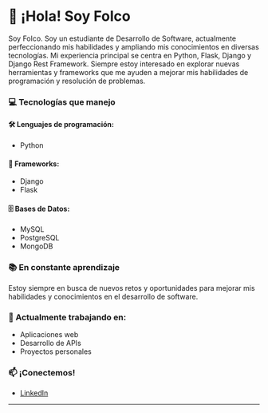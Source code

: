 # 👋 ¡Hola! Soy Folco

Soy Folco. Soy un estudiante de Desarrollo de Software, actualmente perfeccionando mis habilidades y ampliando mis conocimientos en diversas tecnologías. Mi experiencia principal se centra en Python, Flask, Django y Django Rest Framework. Siempre estoy interesado en explorar nuevas herramientas y frameworks que me ayuden a mejorar mis habilidades de programación y resolución de problemas.

### 💻 Tecnologías que manejo

#### 🛠️ Lenguajes de programación:
- Python

#### 🚀 Frameworks:
- Django
- Flask

#### 🗄️ Bases de Datos:
- MySQL
- PostgreSQL
- MongoDB

### 📚 En constante aprendizaje
Estoy siempre en busca de nuevos retos y oportunidades para mejorar mis habilidades y conocimientos en el desarrollo de software.

### 🔭 Actualmente trabajando en:
- Aplicaciones web
- Desarrollo de APIs
- Proyectos personales

### 📫 ¡Conectemos!
- [LinkedIn](https://www.linkedin.com/in/folco-carril/) 

*** 
